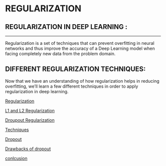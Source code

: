 # REGULARIZATION
## REGULARIZATION IN DEEP LEARNING  :
***
Regularization is a set of techniques that can prevent overfitting in neural networks and thus improve the accuracy of a Deep Learning model when facing completely new data from the problem domain.
## DIFFERENT REGULARIZATION TECHNIQUES:

Now that we have an understanding of how regularization helps in reducing overfitting, we’ll learn a few different techniques in order to apply regularization in deep learning.

[Regularization](https://www.youtube.com/watch?v=Q81RR3yKn30)

[L1 and L2 Regularization](https://towardsdatascience.com/l1-and-l2-regularization-methods-ce25e7fc831c)

[Droupout Regularization](https://towardsdatascience.com/regularization-dropout-in-deep-learning-5198c2bf6107)

[Techniques](https://www.analyticsvidhya.com/blog/2021/07/prevent-overfitting-using-regularization-techniques/)

[Dropout](https://www.analyticsvidhya.com/blog/2021/07/prevent-overfitting-using-regularization-techniques/)

[Drawbacks of dropout](https://machinelearningmastery.com/dropout-for-regularizing-deep-neural-networks/)

[conlcusion](https://www.simplilearn.com/tutorials/machine-learning-tutorial/regularization-in-machine-learning)